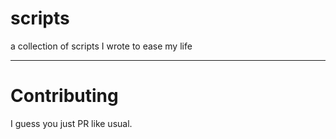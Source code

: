 # scripts
a collection of scripts I wrote to ease my life

---
# Contributing
I guess you just PR like usual.
